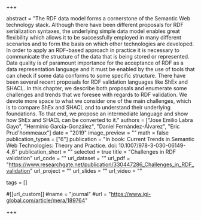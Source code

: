 +++

abstract = "The RDF data model forms a cornerstone of the Semantic Web technology stack. Although there have been different proposals for RDF serialization syntaxes, the underlying simple data model enables great flexibility which allows it to be successfully employed in many different scenarios and to form the basis on which other technologies are developed. In order to apply an RDF-based approach in practice it is necessary to communicate the structure of the data that is being stored or represented. Data quality is of paramount importance for the acceptance of RDF as a data representation language and it must be enabled by the use of tools that can check if some data conforms to some specific structure. There have been several recent proposals for RDF validation languages like ShEx and SHACL. In this chapter, we describe both proposals and enumerate some challenges and trends that we foresee with regards to RDF validation. We devote more space to what we consider one of the main challenges, which is to compare ShEx and SHACL and to understand their underlying foundations. To that end, we propose an intermediate language and show how ShEx and SHACL can be converted to it."
authors = ["Jose Emilio Labra Gayo", "Herminio García-González", "Daniel Fernández-Álvarez", "Eric Prud'hommeaux"]
date = "2019"
image_preview = ""
math = false
publication_types = ["6"]
publication = "In book: Current Trends in Semantic Web Technologies: Theory and Practice. doi: 10.1007/978-3-030-06149-4_6"
publication_short = ""
selected = true
title = "Challenges in RDF validation"
url_code = ""
url_dataset = ""
url_pdf = "https://www.researchgate.net/publication/330447286_Challenges_in_RDF_validation"
url_project = ""
url_slides = ""
url_video = ""

tags = []

#[[url_custom]]
#name = "journal"
#url = "https://www.igi-global.com/article/mera/189764"



+++
